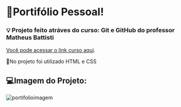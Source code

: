 ﻿# 👾Portifólio Pessoal!
 ### 💡 Projeto feito atráves do curso: Git e GitHub do professor Matheus Battisti
[Você pode acessar o link curso aqui](https://www.udemy.com/course/git-e-github-do-basico-ao-avancado-c-gist-e-github-pages/).

📌No projeto foi utilizado HTML e CSS

## 💻Imagem do Projeto:



![portifolioimagem](https://user-images.githubusercontent.com/107266212/206036278-61b3909b-41f8-4400-ad70-f8fa80303567.jpg)
